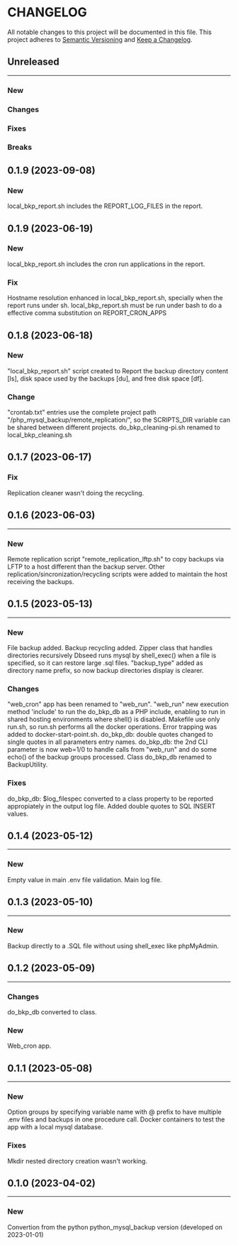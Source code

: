 # CHANGELOG

All notable changes to this project will be documented in this file.
This project adheres to [Semantic Versioning](http://semver.org/) and [Keep a Changelog](http://keepachangelog.com/).



## Unreleased
---

### New

### Changes

### Fixes

### Breaks


## 0.1.9 (2023-09-08)

### New
local_bkp_report.sh includes the REPORT_LOG_FILES in the report.


## 0.1.9 (2023-06-19)

### New
local_bkp_report.sh includes the cron run applications in the report.

### Fix
Hostname resolution enhanced in local_bkp_report.sh, specially when the report runs under sh.
local_bkp_report.sh must be run under bash to do a effective comma substitution on REPORT_CRON_APPS


## 0.1.8 (2023-06-18)

### New
"local_bkp_report.sh" script created to Report the backup directory content [ls], disk space used by the backups [du], and free disk space [df].

### Change
"crontab.txt" entries use the complete project path "/php_mysql_backup/remote_replication/", so the SCRIPTS_DIR variable can be shared between different projects.
do_bkp_cleaning-pi.sh renamed to local_bkp_cleaning.sh


## 0.1.7 (2023-06-17)

### Fix
Replication cleaner wasn't doing the recycling.


## 0.1.6 (2023-06-03)
---

### New
Remote replication script "remote_replication_lftp.sh" to copy backups via LFTP to a host different than the backup server.
Other replication/sincronization/recycling scripts were added to maintain the host receiving the backups.


## 0.1.5 (2023-05-13)
---

### New
File backup added.
Backup recycling added.
Zipper class that handles directories recursively
Dbseed runs mysql by shell_exec() when a file is specified, so it can restore large .sql files.
"backup_type" added as directory name prefix, so now backup directories display is clearer.

### Changes
"web_cron" app has been renamed to "web_run".
"web_run" new execution method 'include' to run the do_bkp_db as a PHP include, enabling to run in shared hosting environments where shell() is disabled.
Makefile use only run.sh, so run.sh performs all the docker operations.
Error trapping was added to docker-start-point.sh.
do_bkp_db: double quotes changed to single quotes in all parameters entry names.
do_bkp_db: the 2nd CLI parameter is now web=1/0 to handle calls from "web_run" and do some echo() of the backup groups processed.
Class do_bkp_db renamed to BackupUtility.

### Fixes
do_bkp_db: $log_filespec converted to a class property to be reported appropiately in the output log file.
Added double quotes to SQL INSERT values.


## 0.1.4 (2023-05-12)
---

### New
Empty value in main .env file validation.
Main log file.


## 0.1.3 (2023-05-10)
---

### New
Backup directly to a .SQL file without using shell_exec like phpMyAdmin.


## 0.1.2 (2023-05-09)
---

### Changes
do_bkp_db converted to class.

### New
Web_cron app.


## 0.1.1 (2023-05-08)
---

### New
Option groups by specifying variable name with @ prefix to have multiple .env files and backups in one procedure call.
Docker containers to test the app with a local mysql database.

### Fixes
Mkdir nested directory creation wasn't working.


## 0.1.0 (2023-04-02)
---

### New
Convertion from the python python_mysql_backup version (developed on 2023-01-01)
